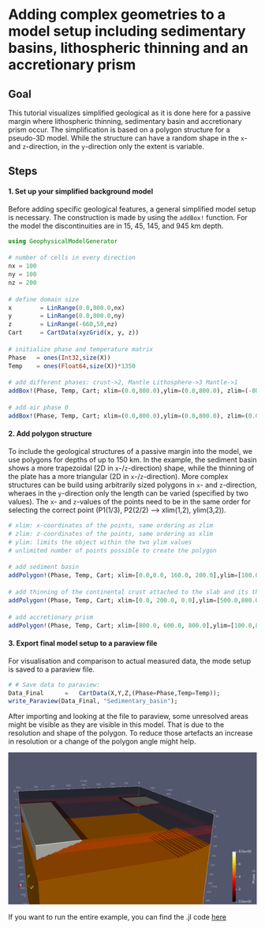 # Adding complex geometries to a model setup including sedimentary basins, lithospheric thinning and an accretionary prism


## Goal

This tutorial visualizes simplified geological as it is done here for a passive margin where lithospheric thinning, sedimentary basin and accretionary prism occur. The simplification is based on a polygon structure for a pseudo-3D model. While the structure can have a random shape in the `x`- and `z`-direction, in the `y`-direction only the extent is variable. 

## Steps

#### 1. Set up your simplified background model
Before adding specific geological features, a general simplified model setup is necessary. The construction is made by using the `addBox!` function. For the model the discontinuities are in 15, 45, 145, and 945 km depth.

```julia
using GeophysicalModelGenerator

# number of cells in every direction
nx = 100
ny = 100
nz = 200

# define domain size
x        = LinRange(0.0,800.0,nx)
y        = LinRange(0.0,800.0,ny)
z        = LinRange(-660,50,nz)
Cart     = CartData(xyzGrid(x, y, z))

# initialize phase and temperature matrix
Phase   = ones(Int32,size(X))
Temp    = ones(Float64,size(X))*1350

# add different phases: crust->2, Mantle Lithosphere->3 Mantle->1
addBox!(Phase, Temp, Cart; xlim=(0.0,800.0),ylim=(0.0,800.0), zlim=(-800.0,0.0), phase = LithosphericPhases(Layers=[15 30 100 800], Phases=[2 3 1 5], Tlab=1300 ), T=LinearTemp(Ttop=20, Tbot=1600))

# add air phase 0
addBox!(Phase, Temp, Cart; xlim=(0.0,800.0),ylim=(0.0,800.0), zlim=(0.0,50.0), phase = ConstantPhase(0), T=ConstantTemp(20.0))
```


#### 2. Add polygon structure
To include the geological structures of a passive margin into the model, we use polygons for depths of up to 150 km. In the example, the sediment basin shows a more trapezoidal (2D in `x`-/`z`-direction) shape, while the thinning of the plate has a more triangular (2D in `x`-/`z`-direction). More complex structures can be build using arbitrarily sized polygons in `x`- and `z`-direction, wheraes in the `y`-direction only the length can be varied (specified by two values). The `x`- and `z`-values of the points need to be in the same order for selecting the correct point (P1(1/3), P2(2/2) --> xlim(1,2), ylim(3,2)).


```julia
# xlim: x-coordinates of the points, same ordering as zlim
# zlim: z-coordinates of the points, same ordering as xlim
# ylim: limits the object within the two ylim values
# unlimited number of points possible to create the polygon

# add sediment basin 
addPolygon!(Phase, Temp, Cart; xlim=[0.0,0.0, 160.0, 200.0],ylim=[100.0,300.0], zlim=[0.0,-10.0,-20.0,0.0], phase = ConstantPhase(8), T=LinearTemp(Ttop=20, Tbot=30));

# add thinning of the continental crust attached to the slab and its thickness 
addPolygon!(Phase, Temp, Cart; xlim=[0.0, 200.0, 0.0],ylim=[500.0,800.0], zlim=[-100.0,-150.0,-150.0], phase = ConstantPhase(5), T=LinearTemp(Ttop=1000, Tbot=1100));

# add accretionary prism 
addPolygon!(Phase, Temp, Cart; xlim=[800.0, 600.0, 800.0],ylim=[100.0,800.0], zlim=[0.0,0.0,-60.0], phase = ConstantPhase(8), T=LinearTemp(Ttop=20, Tbot=30));
```

#### 3. Export final model setup to a paraview file
For visualisation and comparison to actual measured data, the mode setup is saved to a paraview file.

```julia
# # Save data to paraview:
Data_Final      =   CartData(X,Y,Z,(Phase=Phase,Temp=Temp)); 
write_Paraview(Data_Final, "Sedimentary_basin");
```

After importing and looking at the file to paraview, some unresolved areas might be visible as they are visible in this model. That is due to the resolution and shape of the polygon. To reduce those artefacts an increase in resolution or a change of the polygon angle might help.

![Tutorial_Polygon_structures](../assets/img/Tutorial_Polygon_structures.png)

If you want to run the entire example, you can find the .jl code [here](https://github.com/JuliaGeodynamics/GeophysicalModelGenerator.jl/blob/main/tutorial/Tutorial_polygon_geometry.jl)
